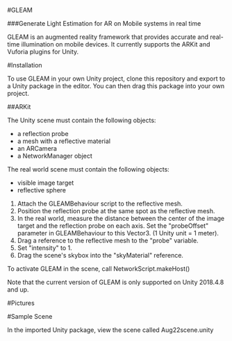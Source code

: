 #GLEAM

###Generate Light Estimation for AR on Mobile systems in real time

GLEAM is an augmented reality framework that provides accurate and real-time illumination on mobile devices. It currently supports the ARKit and Vuforia plugins for Unity.


#Installation

To use GLEAM in your own Unity project, clone this repository and export to a Unity package in the editor. You can then drag this package into your own project.

##ARKit

The Unity scene must contain the following objects:

* a reflection probe
* a mesh with a reflective material
* an ARCamera
* a NetworkManager object

The real world scene must contain the following objects:

* visible image target
* reflective sphere

1. Attach the GLEAMBehaviour script to the reflective mesh.
2. Position the reflection probe at the same spot as the reflective mesh.
3. In the real world, measure the distance between the center of the image target and the reflection probe on each axis. Set the "probeOffset" parameter in GLEAMBehaviour to this Vector3. (1 Unity unit = 1 meter).
4. Drag a reference to the reflective mesh to the "probe" variable.
5. Set "intensity" to 1.
6. Drag the scene's skybox into the "skyMaterial" reference.

To activate GLEAM in the scene, call NetworkScript.makeHost()

Note that the current version of GLEAM is only supported on Unity 2018.4.8 and up.

#Pictures

#Sample Scene

In the imported Unity package, view the scene called Aug22scene.unity